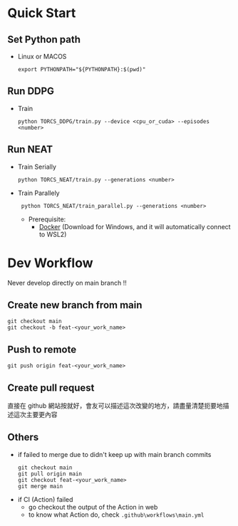 # Quick Start

## Set Python path
* Linux or MACOS
    ```sh=
    export PYTHONPATH="${PYTHONPATH}:$(pwd)"
    ```

## Run DDPG
* Train
    ```sh=
    python TORCS_DDPG/train.py --device <cpu_or_cuda> --episodes <number>
    ```

## Run NEAT
* Train Serially
    ```sh=
    python TORCS_NEAT/train.py --generations <number>
    ```
* Train Parallely
    ```sh=
     python TORCS_NEAT/train_parallel.py --generations <number>
    ```
    * Prerequisite:
        * [Docker](https://www.docker.com/) (Download for Windows, and it will automatically connect to WSL2)

# Dev Workflow
Never develop directly on main branch !!

## Create new branch from main
```sh=
git checkout main
git checkout -b feat-<your_work_name>
```

## Push to remote
```sh=
git push origin feat-<your_work_name>
```

## Create pull request
直接在 github 網站按就好，會友可以描述這次改變的地方，請盡量清楚扼要地描述這次主要更內容

## Others
* if failed to merge due to didn't keep up with main branch commits
    ```sh=
    git checkout main
    git pull origin main
    git checkout feat-<your_work_name>
    git merge main
    ```
* if CI (Action) failed
    * go checkout the output of the Action in web
    * to know what Action do, check `.github\workflows\main.yml`